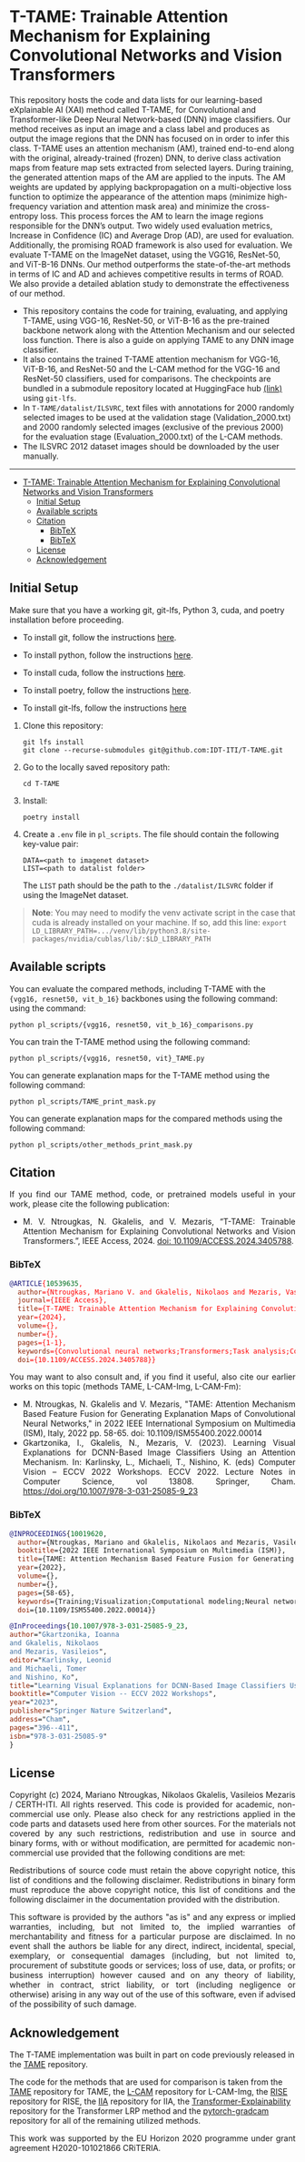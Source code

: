 # T-TAME: Trainable Attention Mechanism for Explaining Convolutional Networks and Vision Transformers

This repository hosts the code and data lists for our learning-based eXplainable AI (XAI) method called T-TAME, for Convolutional and Transformer-like Deep Neural Network-based (DNN) image classifiers. Our method receives as input an image and a class label and produces as output the image regions that the DNN has focused on in order to infer this class. T-TAME uses an attention mechanism (AM), trained end-to-end along with the original, already-trained (frozen) DNN, to derive class activation maps from feature map sets extracted from selected layers. During training, the generated attention maps of the AM are applied to the inputs. The AM weights are updated by applying backpropagation on a multi-objective loss function to optimize the appearance of the attention maps (minimize high-frequency variation and attention mask area) and minimize the cross-entropy loss. This process forces the AM to learn the image regions responsible for the DNN’s output. Two widely used evaluation metrics, Increase in Confidence (IC) and Average Drop (AD), are used for evaluation. Additionally, the promising ROAD framework is also used for evaluation. We evaluate T-TAME on the ImageNet dataset, using the VGG16, ResNet-50, and ViT-B-16 DNNs. Our method outperforms the state-of-the-art methods in terms of IC and AD and achieves competitive results in terms of ROAD. We also provide a detailed ablation study to demonstrate the effectiveness of our method.

- This repository contains the code for training, evaluating, and applying T-TAME, using VGG-16, ResNet-50, or ViT-B-16 as the pre-trained backbone network along with the Attention Mechanism and our selected loss function. There is also a guide on applying TAME to any DNN image classifier.
- It also contains the trained T-TAME attention mechanism for VGG-16, ViT-B-16, and ResNet-50 and the L-CAM method for the VGG-16 and ResNet-50 classifiers, used for comparisons. The checkpoints are bundled in a submodule repository located at HuggingFace hub [(link)](https://huggingface.co/IDT-ITI/T-TAME-models) using `git-lfs`.
- In `T-TAME/datalist/ILSVRC`, text files with annotations for 2000 randomly selected images to be used at the validation stage (Validation_2000.txt) and 2000 randomly selected images (exclusive of the previous 2000) for the evaluation stage (Evaluation_2000.txt) of the L-CAM methods.
- The ILSVRC 2012 dataset images should be downloaded by the user manually.

---

- [T-TAME: Trainable Attention Mechanism for Explaining Convolutional Networks and Vision Transformers](#t-tame-trainable-attention-mechanism-for-explaining-convolutional-networks-and-vision-transformers)
  - [Initial Setup](#initial-setup)
  - [Available scripts](#available-scripts)
  - [Citation](#citation)
    - [BibTeX](#bibtex)
    - [BibTeX](#bibtex-1)
  - [License](#license)
  - [Acknowledgement](#acknowledgement)

## Initial Setup

Make sure that you have a working git, git-lfs, Python 3, cuda, and poetry installation before proceeding.

- To install git, follow the instructions [here](https://git-scm.com/book/en/v2/Getting-Started-Installing-Git).

- To install python, follow the instructions [here](https://www.python.org/downloads/).

- To install cuda, follow the instructions [here](https://developer.nvidia.com/cuda-downloads).

- To install poetry, follow the instructions [here](https://python-poetry.org/docs/).

- To install git-lfs, follow the instructions [here](https://git-lfs.com)

1. Clone this repository:

   ```shell
   git lfs install
   git clone --recurse-submodules git@github.com:IDT-ITI/T-TAME.git
   ```

2. Go to the locally saved repository path:

   ```shell
   cd T-TAME
   ```

3. Install:

   ```shell
   poetry install
   ```

4. Create a `.env` file in `pl_scripts`. The file should contain the following key-value pair:

   ```shell
   DATA=<path to imagenet dataset>
   LIST=<path to datalist folder>
   ```

   The `LIST` path should be the path to the `./datalist/ILSVRC` folder if using the ImageNet dataset.

> __Note__: You may need to modify the venv activate script in the case that cuda is already installed on your machine. If so, add this line:
> `export LD_LIBRARY_PATH=.../venv/lib/python3.8/site-packages/nvidia/cublas/lib/:$LD_LIBRARY_PATH`

## Available scripts

You can evaluate the compared methods, including T-TAME with the `{vgg16, resnet50, vit_b_16}` backbones using the following command:
 using the command:

```shell
python pl_scripts/{vgg16, resnet50, vit_b_16}_comparisons.py
```

You can train the T-TAME method using the following command:

```shell
python pl_scripts/{vgg16, resnet50, vit}_TAME.py
```

You can generate explanation maps for the T-TAME method using the following command:

```shell
python pl_scripts/TAME_print_mask.py
```

You can generate explanation maps for the compared methods using the following command:

```shell
python pl_scripts/other_methods_print_mask.py
```

## Citation

<div align="justify">

If you find our TAME method, code, or pretrained models useful in your work, please cite the following publication:

- M. V. Ntrougkas, N. Gkalelis, and V. Mezaris, “T-TAME: Trainable Attention Mechanism for Explaining Convolutional Networks and Vision Transformers.”, IEEE Access, 2024. [doi: 10.1109/ACCESS.2024.3405788](https://doi.org/10.1109/ACCESS.2024.3405788).

</div>

### BibTeX

<span style="color:red">

```bibtex
@ARTICLE{10539635,
  author={Ntrougkas, Mariano V. and Gkalelis, Nikolaos and Mezaris, Vasileios},
  journal={IEEE Access}, 
  title={T-TAME: Trainable Attention Mechanism for Explaining Convolutional Networks and Vision Transformers}, 
  year={2024},
  volume={},
  number={},
  pages={1-1},
  keywords={Convolutional neural networks;Transformers;Task analysis;Computer architecture;Image classification;Computational modeling;Training;CNN;Vision Transformer;Deep Learning;Explainable AI;Model Interpretability;Attention},
  doi={10.1109/ACCESS.2024.3405788}}
```

</span>

<div align="justify">

You may want to also consult and, if you find it useful, also cite our earlier works on this topic (methods TAME, L-CAM-Img, L-CAM-Fm):

- M. Ntrougkas, N. Gkalelis and V. Mezaris, "TAME: Attention Mechanism Based Feature Fusion for Generating Explanation Maps of Convolutional Neural Networks," in 2022 IEEE International Symposium on Multimedia (ISM), Italy, 2022 pp. 58-65. doi: 10.1109/ISM55400.2022.00014
- Gkartzonika, I., Gkalelis, N., Mezaris, V. (2023). Learning Visual Explanations for DCNN-Based Image Classifiers Using an Attention Mechanism. In: Karlinsky, L., Michaeli, T., Nishino, K. (eds) Computer Vision – ECCV 2022 Workshops. ECCV 2022. Lecture Notes in Computer Science, vol 13808. Springer, Cham. <https://doi.org/10.1007/978-3-031-25085-9_23>

</div>

### BibTeX

```bibtex
@INPROCEEDINGS{10019620,
  author={Ntrougkas, Mariano and Gkalelis, Nikolaos and Mezaris, Vasileios},
  booktitle={2022 IEEE International Symposium on Multimedia (ISM)}, 
  title={TAME: Attention Mechanism Based Feature Fusion for Generating Explanation Maps of Convolutional Neural Networks}, 
  year={2022},
  volume={},
  number={},
  pages={58-65},
  keywords={Training;Visualization;Computational modeling;Neural networks;Computer architecture;Streaming media;Feature extraction;CNNs;Deep Learning;Explainable AI;Interpretable ML;Attention},
  doi={10.1109/ISM55400.2022.00014}}

@InProceedings{10.1007/978-3-031-25085-9_23,
author="Gkartzonika, Ioanna
and Gkalelis, Nikolaos
and Mezaris, Vasileios",
editor="Karlinsky, Leonid
and Michaeli, Tomer
and Nishino, Ko",
title="Learning Visual Explanations for DCNN-Based Image Classifiers Using an Attention Mechanism",
booktitle="Computer Vision -- ECCV 2022 Workshops",
year="2023",
publisher="Springer Nature Switzerland",
address="Cham",
pages="396--411",
isbn="978-3-031-25085-9"
}
```

## License

<div align="justify">

Copyright (c) 2024, Mariano Ntrougkas, Nikolaos Gkalelis, Vasileios Mezaris / CERTH-ITI. All rights reserved. This code is provided for academic, non-commercial use only. Please also check for any restrictions applied in the code parts and datasets used here from other sources. For the materials not covered by any such restrictions, redistribution and use in source and binary forms, with or without modification, are permitted for academic non-commercial use provided that the following conditions are met:

Redistributions of source code must retain the above copyright notice, this list of conditions and the following disclaimer. Redistributions in binary form must reproduce the above copyright notice, this list of conditions and the following disclaimer in the documentation provided with the distribution.

This software is provided by the authors "as is" and any express or implied warranties, including, but not limited to, the implied warranties of merchantability and fitness for a particular purpose are disclaimed. In no event shall the authors be liable for any direct, indirect, incidental, special, exemplary, or consequential damages (including, but not limited to, procurement of substitute goods or services; loss of use, data, or profits; or business interruption) however caused and on any theory of liability, whether in contract, strict liability, or tort (including negligence or otherwise) arising in any way out of the use of this software, even if advised of the possibility of such damage.
</div>

## Acknowledgement

The T-TAME implementation was built in part on code previously released in the [TAME](https://https://github.com/bmezaris/TAME) repository.

The code for the methods that are used for comparison is taken from the [TAME](https://github.com/bmezaris/TAME) repository for TAME, the [L-CAM](https://github.com/bmezaris/L-CAM) repository for L-CAM-Img, the [RISE](https://github.com/eclique/RISE) repository for RISE, the [IIA](https://github.com/iia-iccv23/iia) repository for IIA, the [Transformer-Explainability](https://github.com/hila-chefer/Transformer-Explainability) repository for the Transformer LRP method and the [pytorch-gradcam](https://github.com/yiskw713/ScoreCAM/blob/master/cam.py) repository for all of the remaining utilized methods.

<div align="justify"> This work was supported by the EU Horizon 2020 programme under grant agreement H2020-101021866 CRiTERIA. </div>
